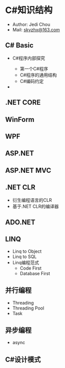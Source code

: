 # C#知识结构

* Author: Jedi Chou
* Mail: skyzhx@163.com

## C# Basic

* C#程序内部探究
  * 第一个C#程序
  * C#程序的通用结构
  * C#编码约定

* 

## .NET CORE

## WinForm

## WPF

## ASP.NET

## ASP.NET MVC
  
## .NET CLR

* 衍生编程语言的CLR
* 基于.NET CLR的编译器

## ADO.NET

## LINQ

* Linq to Object
* Linq to SQL
* Linq编程范式
  * Code First
  * Database First

## 并行编程

* Threading
* Threading Pool
* Task

## 异步编程

* async

## C#设计模式
